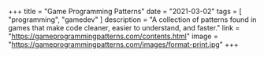 +++
title = "Game Programming Patterns"
date = "2021-03-02"
tags = [
    "programming",
    "gamedev"
]
description = "A collection of patterns found in games that make code cleaner, easier to understand, and faster."
link = "https://gameprogrammingpatterns.com/contents.html"
image = "https://gameprogrammingpatterns.com/images/format-print.jpg"
+++
